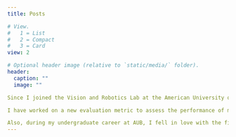 ```yaml
---
title: Posts

# View.
#   1 = List
#   2 = Compact
#   3 = Card
view: 2

# Optional header image (relative to `static/media/` folder).
header:
  caption: ""
  image: ""

Since I joined the Vision and Robotics Lab at the American University of Beirut in the fall of 2019, during my second year as an undergraduate mechanical engineer, my research with Prof. Daniel Asmar and Ms. Rema Daher is focused on SLAM mapping – mainly on improving and evaluating the current multiple mapping algorithms.

I have worked on a new evaluation metric to assess the performance of map alignment techniques as well as an ongoing work based on developing a model to create ground truth deformed maps through parametric modelling of the lidar and odometry of the robot, and a machine learning model that can generate deformed maps. This current work has several applications such as a direct conversion from floor plan to a robotic map, improving SLAM output by autocorrection, and mostly, an output deformation model to assess map alignment techniques which is a continuation of my previous work.

Also, during my undergraduate career at AUB, I fell in love with the field of control systems thanks to Prof. Naseem Daher as well as Prof. Elie Shammas. Thus, I have deepened my research knowledge in this field by taking courses such as Adaptive Control and Systems Analysis as well as System Identification. Currently, my research in this field is primarily concerned with Adaptive Control, Robust Control as well as Adaptive Robust Control.
---
```

